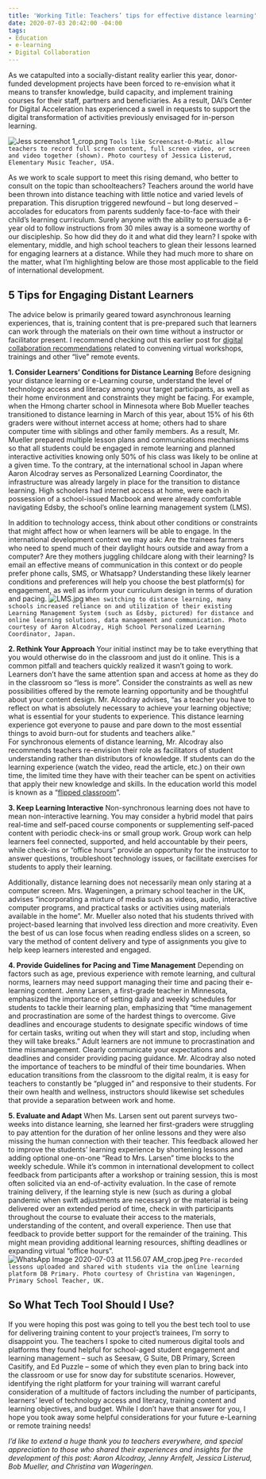 ```yaml
---
title: 'Working Title: Teachers’ tips for effective distance learning'
date: 2020-07-03 20:42:00 -04:00
tags:
- Education
- e-learning
- Digital Collaboration
---
```


As we catapulted into a socially-distant reality earlier this year, donor-funded development projects have been forced to re-envision what it means to transfer knowledge, build capacity, and implement training courses for their staff, partners and beneficiaries. As a result, DAI’s Center for Digital Acceleration has experienced a swell in requests to support the digital transformation of activities previously envisaged for in-person learning.

![Jess screenshot 1_crop.png](/uploads/Jess%20screenshot%201_crop.png)
`Tools like Screencast-O-Matic allow teachers to record full screen content, full screen video, or screen and video together (shown). Photo courtesy of Jessica Listerud, Elementary Music Teacher, USA.`

As we work to scale support to meet this rising demand, who better to consult on the topic than schoolteachers? Teachers around the world have been thrown into distance teaching with little notice and varied levels of preparation. This disruption triggered newfound – but long deserved – accolades for educators from parents suddenly face-to-face with their child’s learning curriculum. Surely anyone with the ability to persuade a 6-year old to follow instructions from 30 miles away is a someone worthy of our discipleship. So how did they do it and what did they learn? I spoke with elementary, middle, and high school teachers to glean their lessons learned for engaging learners at a distance. While they had much more to share on the matter, what I’m highlighting below are those most applicable to the field of international development.

<!--more-->

## 5 Tips for Engaging Distant Learners

The advice below is primarily geared toward asynchronous learning experiences, that is, training content that is pre-prepared such that learners can work through the materials on their own time without a instructor or facilitator present. I recommend checking out this earlier post for [digital collaboration recommendations](https://568d4cf73aaede128400000b.preview.siteleaf.com/hosting-virtual-meetings-recommendations-from-a-six-week-veteran.html?utm_source=related-box) related to convening virtual workshops, trainings and other “live” remote events.

**1. Consider Learners’ Conditions for Distance Learning**
Before designing your distance learning or e-Learning course, understand the level of technology access and literacy among your target participants, as well as their home environment and constraints they might be facing. For example, when the Hmong charter school in Minnesota where Bob Mueller teaches transitioned to distance learning in March of this year, about 15% of his 6th graders were without internet access at home; others had to share computer time with siblings and other family members. As a result, Mr. Mueller prepared multiple lesson plans and communications mechanisms so that all students could be engaged in remote learning and planned interactive activities knowing only 50% of his class was likely to be online at a given time. To the contrary, at the international school in Japan where Aaron Alcodray serves as Personalized Learning Coordinator, the infrastructure was already largely in place for the transition to distance learning. High schoolers had internet access at home, were each in possession of a school-issued Macbook and were already comfortable navigating Edsby, the school’s online learning management system (LMS).

In addition to technology access, think about other conditions or constraints that might affect how or when learners will be able to engage. In the international development context we may ask: Are the trainees farmers who need to spend much of their daylight hours outside and away from a computer? Are they mothers juggling childcare along with their learning? Is email an effective means of communication in this context or do people prefer phone calls, SMS, or Whatsapp? Understanding these likely learner conditions and preferences will help you choose the best platform(s) for engagement, as well as inform your curriculum design in terms of duration and pacing.
![LMS.jpg](/uploads/LMS.jpg)
`When switching to distance learning, many schools increased reliance on and utilization of their existing Learning Management System (such as Edsby, pictured) for distance and online learning solutions, data management and communication. Photo courtesy of Aaron Alcodray, High School Personalized Learning Coordinator, Japan.`

**2. Rethink Your Approach**
Your initial instinct may be to take everything that you would otherwise do in the classroom and just do it online. This is a common pitfall and teachers quickly realized it wasn’t going to work. Learners don’t have the same attention span and access at home as they do in the classroom so “less is more”. Consider the constraints as well as new possibilities offered by the remote learning opportunity and be thoughtful about your content design. Mr. Alcodray advises, “as a teacher you have to reflect on what is absolutely necessary to achieve your learning objective; what is essential for your students to experience. This distance learning experience got everyone to pause and pare down to the most essential things to avoid burn-out for students and teachers alike.”\
For synchronous elements of distance learning, Mr. Alcodray also recommends teachers re-envision their role as facilitators of student understanding rather than distributors of knowledge. If students can do the learning experience (watch the video, read the article, etc.) on their own time, the limited time they have with their teacher can be spent on activities that apply their new knowledge and skills. In the education world this model is known as a “[flipped classroom](https://www.educationnext.org/the-flipped-classroom/)”.

**3. Keep Learning Interactive**
Non-synchronous learning does not have to mean non-interactive learning. You may consider a hybrid model that pairs real-time and self-paced course components or supplementing self-paced content with periodic check-ins or small group work. Group work can help learners feel connected, supported, and held accountable by their peers, while check-ins or “office hours” provide an opportunity for the instructor to answer questions, troubleshoot technology issues, or facilitate exercises for students to apply their learning.

Additionally, distance learning does not necessarily mean only staring at a computer screen. Mrs. Wageningen, a primary school teacher in the UK, advises “incorporating a mixture of media such as videos, audio, interactive computer programs, and practical tasks or activities using materials available in the home”. Mr. Mueller also noted that his students thrived with project-based learning that involved less direction and more creativity.  Even the best of us can lose focus when reading endless slides on a screen, so vary the method of content delivery and type of assignments you give to help keep learners interested and engaged.

**4. Provide Guidelines for Pacing and Time Management**
Depending on factors such as age, previous experience with remote learning, and cultural norms, learners may need support managing their time and pacing their e-learning content.  Jenny Larsen, a first-grade teacher in Minnesota, emphasized the importance of setting daily and weekly schedules for students to tackle their learning plan, emphasizing that “time management and procrastination are some of the hardest things to overcome. Give deadlines and encourage students to designate specific windows of time for certain tasks, writing out when they will start and stop, including when they will take breaks.”
Adult learners are not immune to procrastination and time mismanagement. Clearly communicate your expectations and deadlines and consider providing pacing guidance. Mr. Alcodray also noted the importance of teachers to be mindful of their time boundaries. When education transitions from the classroom to the digital realm, it is easy for teachers to constantly be “plugged in” and responsive to their students. For their own health and wellness, instructors should likewise set schedules that provide a separation between work and home.

**5. Evaluate and Adapt**
When Ms. Larsen sent out parent surveys two-weeks into distance learning, she learned her first-graders were struggling to pay attention for the duration of her online lessons and they were also missing the human connection with their teacher. This feedback allowed her to improve the students’ learning experience by shortening lessons and adding optional one-on-one “Read to Mrs. Larsen” time blocks to the weekly schedule. While it’s common in international development to collect feedback from participants after a workshop or training session, this is most often solicited via an end-of-activity evaluation. In the case of remote training delivery, if the learning style is new (such as during a global pandemic when swift adjustments are necessary) or the material is being delivered over an extended period of time, check in with participants throughout the course to evaluate their access to the materials, understanding of the content, and overall experience. Then use that feedback to provide better support for the remainder of the training. This might mean providing additional learning resources, shifting deadlines or expanding virtual “office hours”.
![WhatsApp Image 2020-07-03 at 11.56.07 AM_crop.jpeg](/uploads/WhatsApp%20Image%202020-07-03%20at%2011.56.07%20AM_crop.jpeg)
`Pre-recorded lessons uploaded and shared with students via the online learning platform DB Primary. Photo courtesy of Christina van Wageningen, Primary School Teacher, UK.`

## So What Tech Tool Should I Use?

If you were hoping this post was going to tell you the best tech tool to use for delivering training content to your project’s trainees, I’m sorry to disappoint you. The teachers I spoke to cited numerous digital tools and platforms they found helpful for school-aged student engagement and learning management – such as Seesaw, G Suite, DB Primary, Screen Casitify, and Ed Puzzle – some of which they even plan to bring back into the classroom or use for snow day for substitute scenarios. However, identifying the right platform for your training will warrant careful consideration of a multitude of factors including the number of participants, learners’ level of technology access and literacy, training content and learning objectives, and budget. While I don’t have that answer for you, I hope you took away some helpful considerations for your future e-Learning or remote training needs!

*I’d like to extend a huge thank you to teachers everywhere, and special appreciation to those who shared their experiences and insights for the development of this post: Aaron Alcodray, Jenny Arnfelt, Jessica Listerud, Bob Mueller, and Christina van Wageringen.*